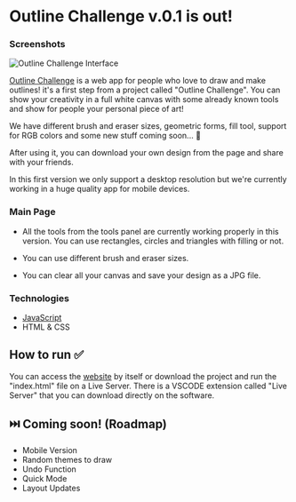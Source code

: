 # Outline Challenge v.0.1 is out!

### Screenshots

![Outline Challenge Interface](https://imgur.com/a/Q7DsHst)

[Outline Challenge](https://outlinechallenge.netlify.app/) is a web app for people who love to draw and make outlines! it's a first step from a project called "Outline Challenge". You can show your creativity in a full white canvas with some already known tools and show for people your personal piece of art!

We have different brush and eraser sizes, geometric forms, fill tool, support for RGB colors and some new stuff coming soon... 👀

After using it, you can download your own design from the page and share with your friends.

In this first version we only support a desktop resolution but we're currently working in a huge quality app for mobile devices.

### Main Page

* All the tools from the tools panel are currently working properly in this version. You can use rectangles, circles and triangles with filling or not. 

* You can use different brush and eraser sizes.

* You can clear all your canvas and save your design as a JPG file. 

### Technologies

* [JavaScript](https://developer.mozilla.org/pt-BR/docs/Web/JavaScript)
* HTML & CSS

## How to run ✅

You can access the [website](https://outlinechallenge.netlify.app/) by itself or download the project and run the "index.html" file on a Live Server. There is a VSCODE extension called "Live Server" that you can download directly on the software.

## ⏭️ Coming soon! (Roadmap)

* Mobile Version
* Random themes to draw
* Undo Function
* Quick Mode
* Layout Updates
